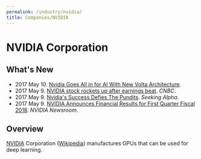 ```yaml
---
permalink: /industry/nvidia/
title: Companies/NVIDIA
---
```

# NVIDIA Corporation

## What's New

* 2017 May 10. [Nvidia Goes All in for AI With New Volta Architecture](https://www.extremetech.com/extreme/249106-nvidia-goes-ai-new-volta-architecture).
* 2017 May 9. [NVIDIA stock rockets up after earnings beat](http://www.cnbc.com/2017/05/09/nvidia-fiscal-first-quarter-earnings-beat-expectations.html). *CNBC*.
* 2017 May 9. [Nvidia's Success Defies The Pundits](https://seekingalpha.com/article/4071422-nvidias-success-defies-pundits). *Seeking Alpha*.
* 2017 May 9. [NVIDIA Announces Financial Results for First Quarter Fiscal 2018](http://nvidianews.nvidia.com/news/nvidia-announces-financial-results-for-first-quarter-fiscal-2018). *NVIDIA Newsroom*.

## Overview

[NVIDIA](http://www.nvidia.com/) Corporation ([Wikipedia](https://en.wikipedia.org/wiki/Nvidia)) manufactures GPUs that can be used for deep learning.
